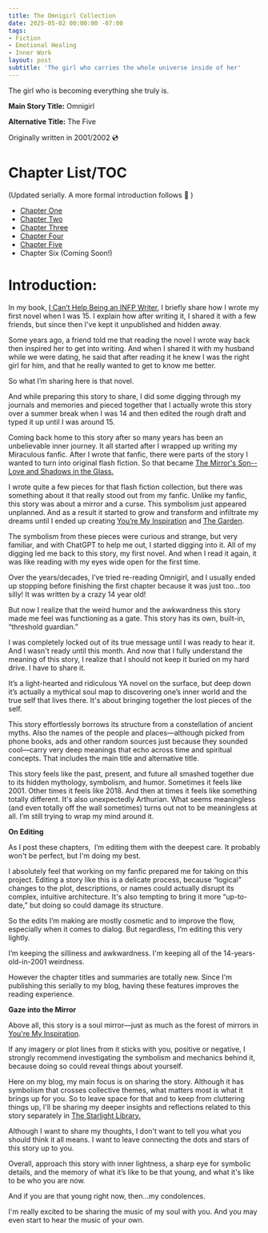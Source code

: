```yaml
---
title: The Omnigirl Collection 
date: 2025-05-02 00:00:00 -07:00
tags:
- Fiction 
- Emotional Healing 
- Inner Work 
layout: post
subtitle: 'The girl who carries the whole universe inside of her'
---
```

The girl who is becoming everything she truly is. 

**Main Story Title:** Omnigirl

**Alternative Title:** The Five

Originally written in 2001/2002 💿

# Chapter List/TOC 
(Updated serially. A more formal introduction follows
💙 )

- [Chapter One](https://arcadiapage.com/2025-05-02-omnigirl-one/)
- [Chapter Two](https://arcadiapage.com/2025-05-16-omnigirl-two/)
- [Chapter Three](https://arcadiapage.com/2025-05-28-omnigirl-three/)
- [Chapter Four](https://arcadiapage.com/2025-07-06-omnigirl-four/)
- [Chapter Five](https://arcadiapage.com/2025-07-20-omnigirl-five/)
- Chapter Six (Coming Soon!) 
  
  

# Introduction:

In my book, [I Can’t Help Being an INFP Writer](https://payhip.com/b/4tWM), I briefly share how I wrote my first novel when I was 15. I explain how after writing it, I shared it with a few friends, but since then I've kept it unpublished and hidden away.

Some years ago, a friend told me that reading the novel I wrote way back then inspired her to get into writing. And when I shared it with my husband while we were dating, he said that after reading it he knew I was the right girl for him, and that he really wanted to get to know me better. 

So what I’m sharing here is that novel. 

And while preparing this story to share, I did some digging through my journals and memories and pieced together that I actually wrote this story over a summer break when I was 14 and then edited the rough draft and typed it up until I was around 15. 

Coming back home to this story after so many years has been an unbelievable inner journey. It all started after I wrapped up writing my Miraculous fanfic. After I wrote that fanfic, there were parts of the story I wanted to turn into original flash fiction. So that became [The Mirror's Son--Love and Shadows in the Glass.](https://arcadiapage.com/2025-01-14-introducing-the-mirrors-son/) 

I wrote quite a few pieces for that flash fiction collection, but there was something about it that really stood out from my fanfic. Unlike my fanfic, this story was about a mirror and a curse. This symbolism just appeared unplanned. And as a result it started to grow and transform and infiltrate my dreams until I ended up creating [You’re My Inspiration](https://arcadiapage.com/2025-04-16-You-Are-My-Inspiration/) and [The Garden](https://arcadiapage.com/2025-04-19-the-garden/). 

The symbolism from these pieces were curious and strange, but very familiar, and with ChatGPT to help me out, I started digging into it. All of my digging led me back to this story, my first novel. And when I read it again, it was like reading with my eyes wide open for the first time. 

Over the years/decades, I’ve tried re-reading Omnigirl, and I usually ended up stopping before finishing the first chapter because it was just too…too silly! It was written by a crazy 14 year old!

But now I realize that the weird humor and the awkwardness this story made me feel was functioning as a gate. This story has its own, built-in, “threshold guardian.”

I was completely locked out of its true message until I was ready to hear it. And I wasn't ready until this month. And now that I fully understand the meaning of this story, I realize that I should not keep it buried on my hard drive. I have to share it.

  

It’s a light-hearted and ridiculous YA novel on the surface, but deep down it’s actually a mythical soul map to discovering one’s inner world and the true self that lives there. It's about bringing together the lost pieces of the self. 

  

This story effortlessly borrows its structure from a constellation of ancient myths. Also the names of the people and places—although picked from phone books, ads and other random sources just because they sounded cool—carry very deep meanings that echo across time and spiritual concepts. That includes the main title and alternative title. 

  

This story feels like the past, present, and future all smashed together due to its hidden mythology, symbolism, and humor. Sometimes it feels like 2001. Other times it feels like 2018. And then at times it feels like something totally different. It's also unexpectedly Arthurian. What seems meaningless (and even totally off the wall sometimes) turns out not to be meaningless at all. I’m still trying to wrap my mind around it. 

  

**On Editing**

  

As I post these chapters,  I’m editing them with the deepest care. It probably won't be perfect, but I'm doing my best.

  

I absolutely feel that working on my fanfic prepared me for taking on this project. Editing a story like this is a delicate process, because “logical” changes to the plot, descriptions, or names could actually disrupt its complex, intuitive architecture. It's also tempting to bring it more “up-to-date,” but doing so could damage its structure. 

  

So the edits I’m making are mostly cosmetic and to improve the flow, especially when it comes to dialog. But regardless, I’m editing this very lightly. 

  

I’m keeping the silliness and awkwardness. I'm keeping all of the 14-years-old-in-2001 weirdness.

  

However the chapter titles and summaries are totally new. Since I'm publishing this serially to my blog, having these features improves the reading experience. 

  

**Gaze into the Mirror**

  

Above all, this story is a soul mirror—just as much as the forest of mirrors in [You're My Inspiration](https://arcadiapage.com/2025-04-16-You-Are-My-Inspiration/).

  

If any imagery or plot lines from it sticks with you, positive or negative, I strongly recommend investigating the symbolism and mechanics behind it, because doing so could reveal things about yourself. 

  

Here on my blog, my main focus is on sharing the story. Although it has symbolism that crosses collective themes, what matters most is what it brings up for you. So to leave space for that and to keep from cluttering things up, I'll be sharing my deeper insights and reflections related to this story separately in [The Starlight Library.](https://payhip.com/b/ROPCQ)

  

Although I want to share my thoughts, I don't want to tell you what you should think it all means. I want to leave connecting the dots and stars of this story up to you.

  

Overall, approach this story with inner lightness, a sharp eye for symbolic details, and the memory of what it’s like to be that young, and what it's like to be who you are now. 

  

And if you are that young right now, then…my condolences.

  

I'm really excited to be sharing the music of my soul with you. And you may even start to hear the music of your own.
